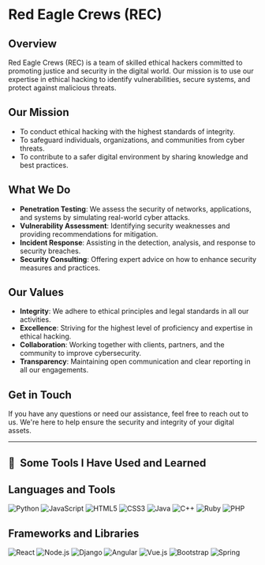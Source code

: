 
# Red Eagle Crews (REC)

## Overview
Red Eagle Crews (REC) is a team of skilled ethical hackers committed to promoting justice and security in the digital world. Our mission is to use our expertise in ethical hacking to identify vulnerabilities, secure systems, and protect against malicious threats.

## Our Mission
- To conduct ethical hacking with the highest standards of integrity.
- To safeguard individuals, organizations, and communities from cyber threats.
- To contribute to a safer digital environment by sharing knowledge and best practices.

## What We Do
- **Penetration Testing**: We assess the security of networks, applications, and systems by simulating real-world cyber attacks.
- **Vulnerability Assessment**: Identifying security weaknesses and providing recommendations for mitigation.
- **Incident Response**: Assisting in the detection, analysis, and response to security breaches.
- **Security Consulting**: Offering expert advice on how to enhance security measures and practices.

## Our Values
- **Integrity**: We adhere to ethical principles and legal standards in all our activities.
- **Excellence**: Striving for the highest level of proficiency and expertise in ethical hacking.
- **Collaboration**: Working together with clients, partners, and the community to improve cybersecurity.
- **Transparency**: Maintaining open communication and clear reporting in all our engagements.

## Get in Touch
If you have any questions or need our assistance, feel free to reach out to us. We're here to help ensure the security and integrity of your digital assets.

---

<h2> 🚀 &nbsp;Some Tools I Have Used and Learned</h2>

  ## Languages and Tools
![Python](https://img.shields.io/badge/Python-3776AB?style=for-the-badge&logo=python&logoColor=white)
![JavaScript](https://img.shields.io/badge/JavaScript-F7DF1E?style=for-the-badge&logo=javascript&logoColor=black)
![HTML5](https://img.shields.io/badge/HTML5-E34F26?style=for-the-badge&logo=html5&logoColor=white)
![CSS3](https://img.shields.io/badge/CSS3-1572B6?style=for-the-badge&logo=css3&logoColor=white)
![Java](https://img.shields.io/badge/Java-007396?style=for-the-badge&logo=java&logoColor=white)
![C++](https://img.shields.io/badge/C++-00599C?style=for-the-badge&logo=cplusplus&logoColor=white)
![Ruby](https://img.shields.io/badge/Ruby-CC342D?style=for-the-badge&logo=ruby&logoColor=white)
![PHP](https://img.shields.io/badge/PHP-777BB4?style=for-the-badge&logo=php&logoColor=white)

## Frameworks and Libraries
![React](https://img.shields.io/badge/React-20232A?style=for-the-badge&logo=react&logoColor=61DAFB)
![Node.js](https://img.shields.io/badge/Node.js-339933?style=for-the-badge&logo=nodedotjs&logoColor=white)
![Django](https://img.shields.io/badge/Django-092E20?style=for-the-badge&logo=django&logoColor=white)
![Angular](https://img.shields.io/badge/Angular-DD0031?style=for-the-badge&logo=angular&logoColor=white)
![Vue.js](https://img.shields.io/badge/Vue.js-4FC08D?style=for-the-badge&logo=vue.js&logoColor=white)
![Bootstrap](https://img.shields.io/badge/Bootstrap-7952B3?style=for-the-badge&logo=bootstrap&logoColor=white)
![Spring](https://img.shields.io/badge/Spring-6DB33F?style=for-the-badge&logo=spring&logoColor=white)
</p>

